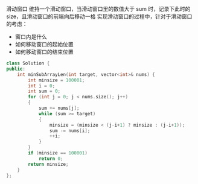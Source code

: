 滑动窗口
维持一个滑动窗口，当滑动窗口里的数值大于 sum 时，记录下此时的 size，且滑动窗口的前端向后移动一格
实现滑动窗口的过程中，针对于滑动窗口的考虑：
- 窗口内是什么  
- 如何移动窗口的起始位置  
- 如何移动窗口的结束位置
```cpp
class Solution {
public:
    int minSubArrayLen(int target, vector<int>& nums) {
        int minsize = 100001;
        int i = 0;
        int sum = 0;
        for (int j = 0; j < nums.size(); j++)
        {
            sum += nums[j];
            while (sum >= target)
            {
                minsize = (minsize < (j-i+1) ? minsize : (j-i+1));
                sum -= nums[i];
                ++i;
            }
        }
        if (minsize == 100001)
            return 0;
        return minsize;
    }
};
```

